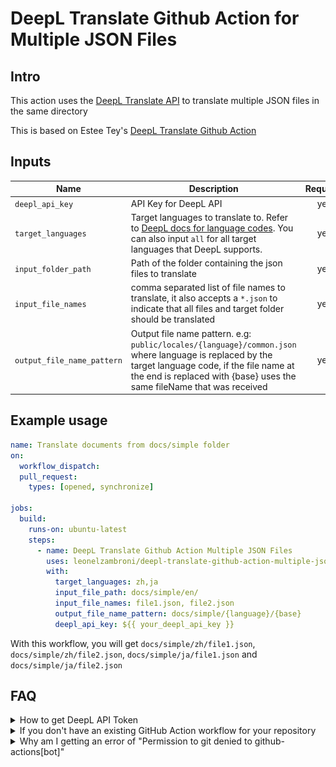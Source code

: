 # DeepL Translate Github Action for Multiple JSON Files


## Intro

This action uses the [DeepL Translate API](https://github.com/DeepLcom/deepl-node) to translate multiple JSON files in the same directory

This is based on Estee Tey's [DeepL Translate Github Action](https://github.com/marketplace/actions/deepl-translate-github-action)
## Inputs

| Name                       | Description                                                                                                                                                                                       | Required |
| -------------------------- | ------------------------------------------------------------------------------------------------------------------------------------------------------------------------------------------------- | :------: |
| `deepl_api_key`            | API Key for DeepL API                                                                                                                                                                             |   yes    |
| `target_languages`         | Target languages to translate to. Refer to [DeepL docs for language codes](https://www.deepl.com/docs-api/translate-text). You can also input `all` for all target languages that DeepL supports. |   yes    |
| `input_folder_path`          | Path of the folder containing the json files to translate                                                                                                                   |   yes    |
| `input_file_names`   | comma separated list of file names to translate, it also accepts a `*.json` to indicate that all files and target folder should be translated                                                                                                    |    yes    |
| `output_file_name_pattern` | Output file name pattern. e.g: `public/locales/{language}/common.json` where language is replaced by the target language code, if the file name at the end is replaced with {base} uses the same fileName that was received                                                                  |    yes    |
## Example usage

```yaml
name: Translate documents from docs/simple folder
on:
  workflow_dispatch:
  pull_request:
    types: [opened, synchronize]

jobs:
  build:
    runs-on: ubuntu-latest
    steps:
      - name: DeepL Translate Github Action Multiple JSON Files
        uses: leonelzambroni/deepl-translate-github-action-multiple-json@0.7.0
        with:
          target_languages: zh,ja
          input_file_path: docs/simple/en/
          input_file_names: file1.json, file2.json
          output_file_name_pattern: docs/simple/{language}/{base}
          deepl_api_key: ${{ your_deepl_api_key }}
```

With this workflow, you will get `docs/simple/zh/file1.json`, `docs/simple/zh/file2.json`, `docs/simple/ja/file1.json`  and `docs/simple/ja/file2.json`


## FAQ

<details><summary>How to get DeepL API Token</summary>

First, you need to [sign up for the free DeepL API plan](https://www.deepl.com/docs-api). Then you can go to https://www.deepl.com/account/summary and retrieve your token there.

![Screenshot of where the auth key is located on the website](DeepL_API_Auth_Key_Example.png)

</details>

<details><summary>If you don't have an existing GitHub Action workflow for your repository</summary>

1. Create a folder `.github/workflows` if you don't have it already
2. Inside that folder, create a YAML file say `translate.yml`
3. In the `translate.yml` file, you can copy the example below and modify it to your usage.
</details>

<details><summary>Why am I getting an error of "Permission to git denied to github-actions[bot]"</summary>

You have to set the workflow permissions under Repository Settings > Actions > Workflow permissions to be **"Read and write permissions"**.

![](workflow_permissions_screenshot.png)

</details>
